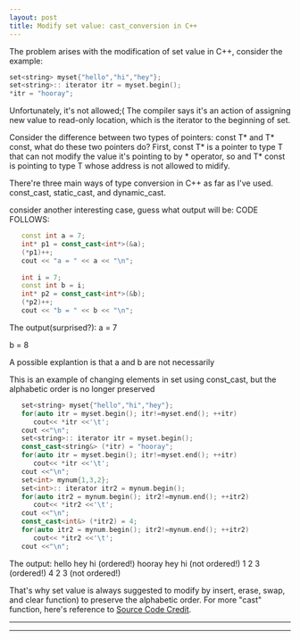 ```yaml
---
layout: post
title: Modify set value: cast_conversion in C++
---
```


The problem arises with the modification of set value in C++, consider the example: 
```cpp     
set<string> myset{"hello","hi","hey"};
set<string>:: iterator itr = myset.begin();
*itr = "hooray";
```
Unfortunately, it's not allowed;( 
The compiler says it's an action of assigning new value to read-only location, which is the iterator to the beginning of set.

Consider the difference between two types of pointers: const T* and T* const, what do these two pointers do?
First, const T* is a pointer to type T that can not modify the value it's pointing to by * operator, so and T* const
is pointing to type T whose address is not allowed to midify.

There're three main ways of type conversion in C++ as far as I've used. const_cast, static_cast, and dynamic_cast.

consider another interesting case, guess what output will be:
CODE FOLLOWS:  
```cpp     
   const int a = 7;
   int* p1 = const_cast<int*>(&a);
   (*p1)++;
   cout << "a = " << a << "\n";
   
   int i = 7;
   const int b = i;
   int* p2 = const_cast<int*>(&b);
   (*p2)++;
   cout << "b = " << b << "\n"; 
```
The output(surprised?):
a = 7

b = 8

A possible explantion is that a and b are not necessarily 

This is an example of changing elements in set using const_cast, but the alphabetic order is no longer preserved 
```cpp
   set<string> myset{"hello","hi","hey"};
   for(auto itr = myset.begin(); itr!=myset.end(); ++itr)
      cout<< *itr <<'\t';
   cout <<"\n";   
   set<string>:: iterator itr = myset.begin();
   const_cast<string&> (*itr) = "hooray";
   for(auto itr = myset.begin(); itr!=myset.end(); ++itr)
      cout<< *itr <<'\t';
   cout <<"\n";   
   set<int> mynum{1,3,2};
   set<int>:: iterator itr2 = mynum.begin();
   for(auto itr2 = mynum.begin(); itr2!=mynum.end(); ++itr2)
      cout<< *itr2 <<'\t';
   cout <<"\n";  
   const_cast<int&> (*itr2) = 4;
   for(auto itr2 = mynum.begin(); itr2!=mynum.end(); ++itr2)
      cout<< *itr2 <<'\t';
   cout <<"\n";     
```
The output:
hello	hey	hi	(ordered!)
hooray	hey	hi	(not ordered!)
1	2	3	(ordered!)
4	2	3	(not ordered!)

That's why set value is always suggested to modify by insert, erase, swap, and clear function) to preserve the alphabetic order.
For more "cast" function, here's reference to [Source Code Credit](https://en.cppreference.com/w/cpp/language/const_cast).  


----
****
